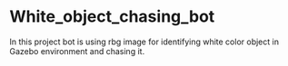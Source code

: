 # White_object_chasing_bot
In this project bot is using rbg image for identifying white color object in Gazebo environment and chasing it.
